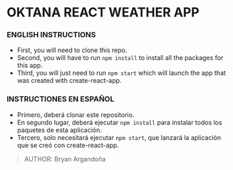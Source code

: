 # OKTANA REACT WEATHER APP

### ENGLISH INSTRUCTIONS
* First, you will need to clone this repo.
* Second, you will have to run `npm install` to install all the packages for this app.
* Third, you will just need to run `npm start` which will launch the app that was created with create-react-app.

### INSTRUCTIONES EN ESPAÑOL
* Primero, deberá clonar este repositorio.
* En segundo lugar, deberá ejecutar `npm install` para instalar todos los paquetes de esta aplicación.
* Tercero, solo necesitará ejecutar `npm start`, que lanzará la aplicación que se creó con create-react-app.

> AUTHOR: Bryan Argandoña

